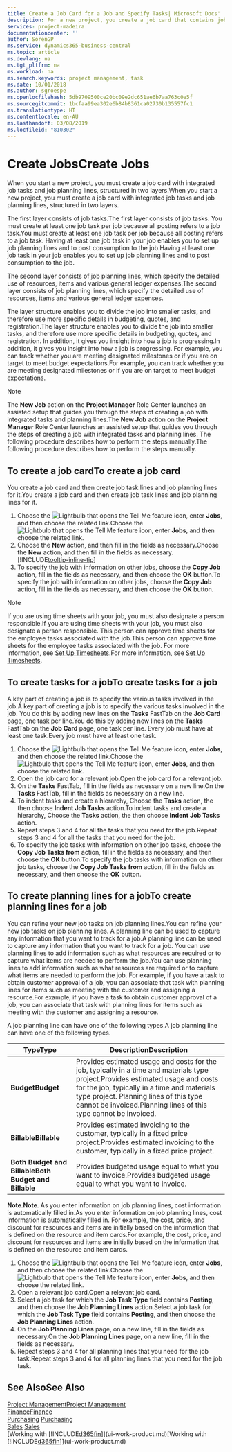 ```yaml
---
title: Create a Job Card for a Job and Specify Tasks| Microsoft Docs'
description: For a new project, you create a job card that contains job tasks and planning lines, to help you manage progress and budgets.
services: project-madeira
documentationcenter: ''
author: SorenGP
ms.service: dynamics365-business-central
ms.topic: article
ms.devlang: na
ms.tgt_pltfrm: na
ms.workload: na
ms.search.keywords: project management, task
ms.date: 10/01/2018
ms.author: sgroespe
ms.openlocfilehash: 5db9709500ce20bc09e2dc651ae6b7aa763c0e5f
ms.sourcegitcommit: 1bcfaa99ea302e6b84b8361ca02730b135557fc1
ms.translationtype: HT
ms.contentlocale: en-AU
ms.lasthandoff: 03/08/2019
ms.locfileid: "810302"
---
```

# <a name="create-jobs"></a><span data-ttu-id="c5260-103">Create Jobs</span><span class="sxs-lookup"><span data-stu-id="c5260-103">Create Jobs</span></span>
<span data-ttu-id="c5260-104">When you start a new project, you must create a job card with integrated job tasks and job planning lines, structured in two layers.</span><span class="sxs-lookup"><span data-stu-id="c5260-104">When you start a new project, you must create a job card with integrated job tasks and job planning lines, structured in two layers.</span></span>  

<span data-ttu-id="c5260-105">The first layer consists of job tasks.</span><span class="sxs-lookup"><span data-stu-id="c5260-105">The first layer consists of job tasks.</span></span> <span data-ttu-id="c5260-106">You must create at least one job task per job because all posting refers to a job task.</span><span class="sxs-lookup"><span data-stu-id="c5260-106">You must create at least one job task per job because all posting refers to a job task.</span></span> <span data-ttu-id="c5260-107">Having at least one job task in your job enables you to set up job planning lines and to post consumption to the job.</span><span class="sxs-lookup"><span data-stu-id="c5260-107">Having at least one job task in your job enables you to set up job planning lines and to post consumption to the job.</span></span>

<span data-ttu-id="c5260-108">The second layer consists of job planning lines, which specify the detailed use of resources, items and various general ledger expenses.</span><span class="sxs-lookup"><span data-stu-id="c5260-108">The second layer consists of job planning lines, which specify the detailed use of resources, items and various general ledger expenses.</span></span>

<span data-ttu-id="c5260-109">The layer structure enables you to divide the job into smaller tasks, and therefore use more specific details in budgeting, quotes, and registration.</span><span class="sxs-lookup"><span data-stu-id="c5260-109">The layer structure enables you to divide the job into smaller tasks, and therefore use more specific details in budgeting, quotes, and registration.</span></span> <span data-ttu-id="c5260-110">In addition, it gives you insight into how a job is progressing.</span><span class="sxs-lookup"><span data-stu-id="c5260-110">In addition, it gives you insight into how a job is progressing.</span></span> <span data-ttu-id="c5260-111">For example, you can track whether you are meeting designated milestones or if you are on target to meet budget expectations.</span><span class="sxs-lookup"><span data-stu-id="c5260-111">For example, you can track whether you are meeting designated milestones or if you are on target to meet budget expectations.</span></span>

> [!NOTE]  
>   <span data-ttu-id="c5260-112">The **New Job** action on the **Project Manager** Role Center launches an assisted setup that guides you through the steps of creating a job with integrated tasks and planning lines.</span><span class="sxs-lookup"><span data-stu-id="c5260-112">The **New Job** action on the **Project Manager** Role Center launches an assisted setup that guides you through the steps of creating a job with integrated tasks and planning lines.</span></span> <span data-ttu-id="c5260-113">The following procedure describes how to perform the steps manually.</span><span class="sxs-lookup"><span data-stu-id="c5260-113">The following procedure describes how to perform the steps manually.</span></span>

## <a name="to-create-a-job-card"></a><span data-ttu-id="c5260-114">To create a job card</span><span class="sxs-lookup"><span data-stu-id="c5260-114">To create a job card</span></span>
<span data-ttu-id="c5260-115">You create a job card and then create job task lines and job planning lines for it.</span><span class="sxs-lookup"><span data-stu-id="c5260-115">You create a job card and then create job task lines and job planning lines for it.</span></span>

1. <span data-ttu-id="c5260-116">Choose the ![Lightbulb that opens the Tell Me feature](media/ui-search/search_small.png "Tell me what you want to do") icon, enter **Jobs**, and then choose the related link.</span><span class="sxs-lookup"><span data-stu-id="c5260-116">Choose the ![Lightbulb that opens the Tell Me feature](media/ui-search/search_small.png "Tell me what you want to do") icon, enter **Jobs**, and then choose the related link.</span></span>  
2. <span data-ttu-id="c5260-117">Choose the **New** action, and then fill in the fields as necessary.</span><span class="sxs-lookup"><span data-stu-id="c5260-117">Choose the **New** action, and then fill in the fields as necessary.</span></span> [!INCLUDE[tooltip-inline-tip](includes/tooltip-inline-tip_md.md)]
3. <span data-ttu-id="c5260-118">To specify the job with information on other jobs, choose the **Copy Job** action, fill in the fields as necessary, and then choose the **OK** button.</span><span class="sxs-lookup"><span data-stu-id="c5260-118">To specify the job with information on other jobs, choose the **Copy Job** action, fill in the fields as necessary, and then choose the **OK** button.</span></span>

> [!NOTE]  
>   <span data-ttu-id="c5260-119">If you are using time sheets with your job, you must also designate a person responsible.</span><span class="sxs-lookup"><span data-stu-id="c5260-119">If you are using time sheets with your job, you must also designate a person responsible.</span></span> <span data-ttu-id="c5260-120">This person can approve time sheets for the employee tasks associated with the job.</span><span class="sxs-lookup"><span data-stu-id="c5260-120">This person can approve time sheets for the employee tasks associated with the job.</span></span> <span data-ttu-id="c5260-121">For more information, see [Set Up Timesheets](projects-how-setup-time-sheets.md).</span><span class="sxs-lookup"><span data-stu-id="c5260-121">For more information, see [Set Up Timesheets](projects-how-setup-time-sheets.md).</span></span>

## <a name="to-create-tasks-for-a-job"></a><span data-ttu-id="c5260-122">To create tasks for a job</span><span class="sxs-lookup"><span data-stu-id="c5260-122">To create tasks for a job</span></span>
<span data-ttu-id="c5260-123">A key part of creating a job is to specify the various tasks involved in the job.</span><span class="sxs-lookup"><span data-stu-id="c5260-123">A key part of creating a job is to specify the various tasks involved in the job.</span></span> <span data-ttu-id="c5260-124">You do this by adding new lines on the **Tasks** FastTab on the **Job Card** page, one task per line.</span><span class="sxs-lookup"><span data-stu-id="c5260-124">You do this by adding new lines on the **Tasks** FastTab on the **Job Card** page, one task per line.</span></span> <span data-ttu-id="c5260-125">Every job must have at least one task.</span><span class="sxs-lookup"><span data-stu-id="c5260-125">Every job must have at least one task.</span></span>

1. <span data-ttu-id="c5260-126">Choose the ![Lightbulb that opens the Tell Me feature](media/ui-search/search_small.png "Tell me what you want to do") icon, enter **Jobs**, and then choose the related link.</span><span class="sxs-lookup"><span data-stu-id="c5260-126">Choose the ![Lightbulb that opens the Tell Me feature](media/ui-search/search_small.png "Tell me what you want to do") icon, enter **Jobs**, and then choose the related link.</span></span>
2. <span data-ttu-id="c5260-127">Open the job card for a relevant job.</span><span class="sxs-lookup"><span data-stu-id="c5260-127">Open the job card for a relevant job.</span></span>
3. <span data-ttu-id="c5260-128">On the **Tasks** FastTab, fill in the fields as necessary on a new line.</span><span class="sxs-lookup"><span data-stu-id="c5260-128">On the **Tasks** FastTab, fill in the fields as necessary on a new line.</span></span>
4. <span data-ttu-id="c5260-129">To indent tasks and create a hierarchy, Choose the **Tasks** action, the then choose **Indent Job Tasks** action.</span><span class="sxs-lookup"><span data-stu-id="c5260-129">To indent tasks and create a hierarchy, Choose the **Tasks** action, the then choose **Indent Job Tasks** action.</span></span>
5. <span data-ttu-id="c5260-130">Repeat steps 3 and 4 for all the tasks that you need for the job.</span><span class="sxs-lookup"><span data-stu-id="c5260-130">Repeat steps 3 and 4 for all the tasks that you need for the job.</span></span>
6. <span data-ttu-id="c5260-131">To specify the job tasks with information on other job tasks, choose the **Copy Job Tasks from** action, fill in the fields as necessary, and then choose the **OK** button.</span><span class="sxs-lookup"><span data-stu-id="c5260-131">To specify the job tasks with information on other job tasks, choose the **Copy Job Tasks from** action, fill in the fields as necessary, and then choose the **OK** button.</span></span>

## <a name="to-create-planning-lines-for-a-job"></a><span data-ttu-id="c5260-132">To create planning lines for a job</span><span class="sxs-lookup"><span data-stu-id="c5260-132">To create planning lines for a job</span></span>
<span data-ttu-id="c5260-133">You can refine your new job tasks on job planning lines.</span><span class="sxs-lookup"><span data-stu-id="c5260-133">You can refine your new job tasks on job planning lines.</span></span> <span data-ttu-id="c5260-134">A planning line can be used to capture any information that you want to track for a job.</span><span class="sxs-lookup"><span data-stu-id="c5260-134">A planning line can be used to capture any information that you want to track for a job.</span></span> <span data-ttu-id="c5260-135">You can use planning lines to add information such as what resources are required or to capture what items are needed to perform the job.</span><span class="sxs-lookup"><span data-stu-id="c5260-135">You can use planning lines to add information such as what resources are required or to capture what items are needed to perform the job.</span></span> <span data-ttu-id="c5260-136">For example, if you have a task to obtain customer approval of a job, you can associate that task with planning lines for items such as meeting with the customer and assigning a resource.</span><span class="sxs-lookup"><span data-stu-id="c5260-136">For example, if you have a task to obtain customer approval of a job, you can associate that task with planning lines for items such as meeting with the customer and assigning a resource.</span></span>  

<span data-ttu-id="c5260-137">A job planning line can have one of the following types.</span><span class="sxs-lookup"><span data-stu-id="c5260-137">A job planning line can have one of the following types.</span></span>  

| <span data-ttu-id="c5260-138">Type</span><span class="sxs-lookup"><span data-stu-id="c5260-138">Type</span></span> | <span data-ttu-id="c5260-139">Description</span><span class="sxs-lookup"><span data-stu-id="c5260-139">Description</span></span> |
| --- | --- |
| <span data-ttu-id="c5260-140">**Budget**</span><span class="sxs-lookup"><span data-stu-id="c5260-140">**Budget**</span></span> |<span data-ttu-id="c5260-141">Provides estimated usage and costs for the job, typically in a time and materials type project.</span><span class="sxs-lookup"><span data-stu-id="c5260-141">Provides estimated usage and costs for the job, typically in a time and materials type project.</span></span> <span data-ttu-id="c5260-142">Planning lines of this type cannot be invoiced.</span><span class="sxs-lookup"><span data-stu-id="c5260-142">Planning lines of this type cannot be invoiced.</span></span> |
| <span data-ttu-id="c5260-143">**Billable**</span><span class="sxs-lookup"><span data-stu-id="c5260-143">**Billable**</span></span> |<span data-ttu-id="c5260-144">Provides estimated invoicing to the customer, typically in a fixed price project.</span><span class="sxs-lookup"><span data-stu-id="c5260-144">Provides estimated invoicing to the customer, typically in a fixed price project.</span></span> |
| <span data-ttu-id="c5260-145">**Both Budget and Billable**</span><span class="sxs-lookup"><span data-stu-id="c5260-145">**Both Budget and Billable**</span></span> |<span data-ttu-id="c5260-146">Provides budgeted usage equal to what you want to invoice.</span><span class="sxs-lookup"><span data-stu-id="c5260-146">Provides budgeted usage equal to what you want to invoice.</span></span> |

<span data-ttu-id="c5260-147">**Note**.</span><span class="sxs-lookup"><span data-stu-id="c5260-147">**Note**.</span></span> <span data-ttu-id="c5260-148">As you enter information on job planning lines, cost information is automatically filled in.</span><span class="sxs-lookup"><span data-stu-id="c5260-148">As you enter information on job planning lines, cost information is automatically filled in.</span></span> <span data-ttu-id="c5260-149">For example, the cost, price, and discount for resources and items are initially based on the information that is defined on the resource and item cards.</span><span class="sxs-lookup"><span data-stu-id="c5260-149">For example, the cost, price, and discount for resources and items are initially based on the information that is defined on the resource and item cards.</span></span>

1. <span data-ttu-id="c5260-150">Choose the ![Lightbulb that opens the Tell Me feature](media/ui-search/search_small.png "Tell me what you want to do") icon, enter **Jobs**, and then choose the related link.</span><span class="sxs-lookup"><span data-stu-id="c5260-150">Choose the ![Lightbulb that opens the Tell Me feature](media/ui-search/search_small.png "Tell me what you want to do") icon, enter **Jobs**, and then choose the related link.</span></span>
2. <span data-ttu-id="c5260-151">Open a relevant job card.</span><span class="sxs-lookup"><span data-stu-id="c5260-151">Open a relevant job card.</span></span>
3. <span data-ttu-id="c5260-152">Select a job task for which the **Job Task Type** field contains **Posting**, and then choose the **Job Planning Lines** action.</span><span class="sxs-lookup"><span data-stu-id="c5260-152">Select a job task for which the **Job Task Type** field contains **Posting**, and then choose the **Job Planning Lines** action.</span></span>  
4. <span data-ttu-id="c5260-153">On the **Job Planning Lines** page, on a new line, fill in the fields as necessary.</span><span class="sxs-lookup"><span data-stu-id="c5260-153">On the **Job Planning Lines** page, on a new line, fill in the fields as necessary.</span></span>
5. <span data-ttu-id="c5260-154">Repeat steps 3 and 4 for all planning lines that you need for the job task.</span><span class="sxs-lookup"><span data-stu-id="c5260-154">Repeat steps 3 and 4 for all planning lines that you need for the job task.</span></span>

## <a name="see-also"></a><span data-ttu-id="c5260-155">See Also</span><span class="sxs-lookup"><span data-stu-id="c5260-155">See Also</span></span>
[<span data-ttu-id="c5260-156">Project Management</span><span class="sxs-lookup"><span data-stu-id="c5260-156">Project Management</span></span>](projects-manage-projects.md)  
[<span data-ttu-id="c5260-157">Finance</span><span class="sxs-lookup"><span data-stu-id="c5260-157">Finance</span></span>](finance.md)  
<span data-ttu-id="c5260-158">[Purchasing](purchasing-manage-purchasing.md)       </span><span class="sxs-lookup"><span data-stu-id="c5260-158">[Purchasing](purchasing-manage-purchasing.md)       </span></span>  
<span data-ttu-id="c5260-159">[Sales](sales-manage-sales.md)    </span><span class="sxs-lookup"><span data-stu-id="c5260-159">[Sales](sales-manage-sales.md)    </span></span>  
<span data-ttu-id="c5260-160">[Working with [!INCLUDE[d365fin](includes/d365fin_md.md)]](ui-work-product.md)</span><span class="sxs-lookup"><span data-stu-id="c5260-160">[Working with [!INCLUDE[d365fin](includes/d365fin_md.md)]](ui-work-product.md)</span></span>  
